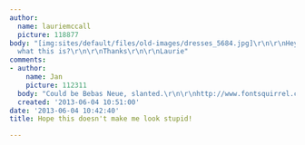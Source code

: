 ```yaml
---
author:
  name: lauriemccall
  picture: 118877
body: "[img:sites/default/files/old-images/dresses_5684.jpg]\r\n\r\nHey all, any ideas
  what this is?\r\n\r\nThanks\r\n\r\nLaurie"
comments:
- author:
    name: Jan
    picture: 112311
  body: "Could be Bebas Neue, slanted.\r\n\r\nhttp://www.fontsquirrel.com/fonts/bebas-neue"
  created: '2013-06-04 10:51:00'
date: '2013-06-04 10:42:40'
title: Hope this doesn't make me look stupid!

---
```

